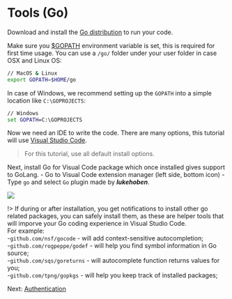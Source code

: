 # Tools (Go)

Download and install the [Go distribution](https://golang.org/doc/install) to run your code. 

Make sure you [$GOPATH](https://github.com/golang/go/wiki/GOPATH) environment variable is set, this is required for first time usage. 
You can use a `/go/` folder under your user folder in case OSX and Linux OS:

```bash
// MacOS & Linux
export GOPATH=$HOME/go
```

In case of Windows, we recommend setting up the `GOPATH` into a simple location like `C:\GOPROJECTS`:

```cmd
// Windows
set GOPATH=C:\GOPROJECTS
```

Now we need an IDE to write the code. There are many options, this tutorial will use [Visual Studio Code](https://code.visualstudio.com/).

> For this tutorial, use all default install options.

Next, install Go for Visual Code package which once installed gives support to GoLang.
    - Go to Visual Code extension manager (left side, bottom icon)
    - Type `go` and select `Go` plugin made by ***lukehoben***.

![](_media/go/install_go_extension.gif) 


!> If during or after installation, you get notifications to install other go related packages, you can safely install them, as these are helper tools that will imporve your Go coding experience in Visual Studio Code.     
For example:    
-`github.com/nsf/gocode` - will add context-sensitive autocompletion;    
-`github.com/rogpeppe/godef` - will help you find symbol information in Go source;    
-`github.com/sqs/goreturns` - will autocomplete function returns values for you;    
-`github.com/tpng/gopkgs` - will help you keep track of installed packages;

Next: [Authentication](oauth/)